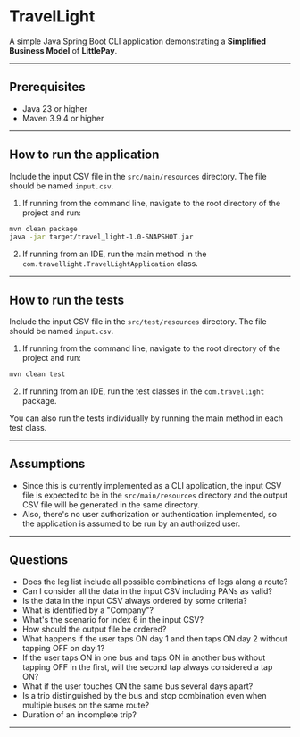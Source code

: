 # TravelLight
A simple Java Spring Boot CLI application demonstrating a **Simplified Business Model** of **LittlePay**.

---
## Prerequisites
- Java 23 or higher
- Maven 3.9.4 or higher
---
## How to run the application
Include the input CSV file in the `src/main/resources` directory. 
The file should be named `input.csv`.

1. If running from the command line, navigate to the root directory of the project and run:
```bash
mvn clean package
java -jar target/travel_light-1.0-SNAPSHOT.jar
```
2. If running from an IDE, run the main method in the `com.travellight.TravelLightApplication` class.
---
## How to run the tests
Include the input CSV file in the `src/test/resources` directory.
The file should be named `input.csv`.

1. If running from the command line, navigate to the root directory of the project and run:
```bash
mvn clean test
```
2. If running from an IDE, run the test classes in the `com.travellight` package.

You can also run the tests individually by running the main method in each test class.

---
## Assumptions
- Since this is currently implemented as a CLI application, the input CSV file is expected to be in the `src/main/resources` directory
  and the output CSV file will be generated in the same directory.
- Also, there's no user authorization or authentication implemented, so the application is assumed to be run by an authorized user.
---
## Questions
- Does the leg list include all possible combinations of legs along a route?
- Can I consider all the data in the input CSV including PANs as valid?
- Is the data in the input CSV always ordered by some criteria?
- What is identified by a "Company"?
- What's the scenario for index 6 in the input CSV?
- How should the output file be ordered?
- What happens if the user taps ON day 1 and then taps ON day 2 without tapping OFF on day 1?
- If the user taps ON in one bus and taps ON in another bus without tapping OFF in the first, will the second tap always 
  considered a tap ON?
- What if the user touches ON the same bus several days apart?
- Is a trip distinguished by the bus and stop combination even when multiple buses on the same route?
- Duration of an incomplete trip?
---


